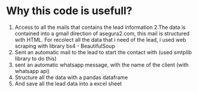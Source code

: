 # Why this code is usefull?
1. Access to all the mails that contains the lead information
2.The data is contained into a gmail direction of asegura2.com, this mail is structured with HTML. For recolect all the data that i need of the lead, i used web scraping with  library bs4 - BeautifulSoup
3. Sent an automatic mail to the lead to start the contact with (used smtplib library to do this)
4. sent an automatic whatsapp message, with the name of the client (with whatsapp api) 
5. Structure all the data with a pandas dataframe
6. And save all the lead data into a excel sheet
